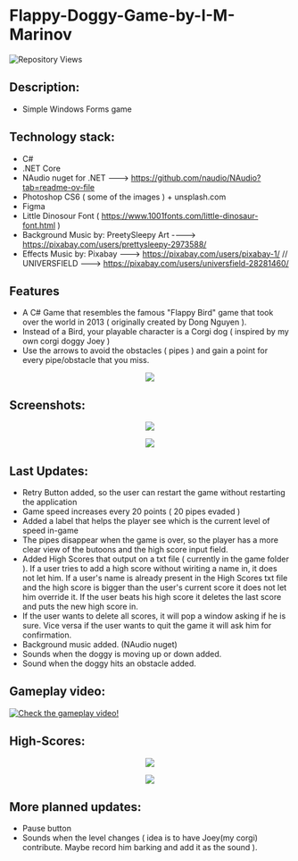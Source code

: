 # Flappy-Doggy-Game-by-I-M-Marinov
![Repository Views](https://komarev.com/ghpvc/?username=I-M-Marinov&repo=LoadVantage-Project&color=orange&style=for-the-badge&label=Project+Views&base=50)
## Description:

- Simple Windows Forms game
  
## Technology stack:
- C#
- .NET Core
- NAudio nuget for .NET ---> https://github.com/naudio/NAudio?tab=readme-ov-file
- Photoshop CS6 ( some of the images ) + unsplash.com
- Figma
- Little Dinosour Font ( https://www.1001fonts.com/little-dinosaur-font.html )
- Background Music by: PreetySleepy Art ----> https://pixabay.com/users/prettysleepy-2973588/
- Effects Music by: Pixabay ---> https://pixabay.com/users/pixabay-1/ // UNIVERSFIELD ---> https://pixabay.com/users/universfield-28281460/

  

## Features
- A C# Game that resembles the famous "Flappy Bird" game that took over the world in 2013 ( originally created by Dong Nguyen ).
- Instead of a Bird, your playable character is a Corgi dog ( inspired by my own corgi doggy Joey ) 
- Use the arrows to avoid the obstacles ( pipes ) and gain a point for every pipe/obstacle that you miss.

<p align="center">
<img src="./joey-png.png">
</p>

## Screenshots: 

<p align="center">
<img src="./flappy-doggie-game.PNG">
</p>

<p align="center">
<img src="./flappy-doggie-game4.PNG">
</p>

## Last Updates: 

- Retry Button added, so the user can restart the game without restarting the application
- Game speed increases every 20 points ( 20 pipes evaded )
- Added a label that helps the player see which is the current level of speed in-game
- The pipes disappear when the game is over, so the player has a more clear view of the butoons and the high score input field.
- Added High Scores that output on a txt file ( currently in the game folder ). If a user tries to add a high score without wiriting a name in, it does not let him. If a user's name is already present in the High Scores txt file and the high score is bigger than the user's current score it does not let him override it. If the user beats his high score it deletes the last score and puts the new high score in.
- If the user wants to delete all scores, it will pop a window asking if he is sure. Vice versa if the user wants to quit the game it will ask him for confirmation. 
- Background music added. (NAudio nuget)
- Sounds when the doggy is moving up or down added.
- Sound when the doggy hits an obstacle added.

## Gameplay video: 

[![Check the gameplay video!](https://img.youtube.com/vi/fjd_cWuVttM/0.jpg)](https://www.youtube.com/watch?v=fjd_cWuVttM)


## High-Scores:

<p align="center">
<img src="./high-scores1.png">
</p>

<p align="center">
<img src="./high-scores2.png">
</p>


## More planned updates:

- Pause button
- Sounds when the level changes ( idea is to have Joey(my corgi) contribute. Maybe record him barking and add it as the sound ). 

  








 
